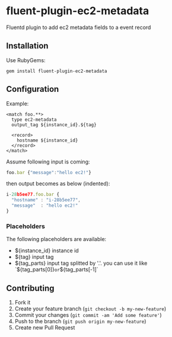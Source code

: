 # fluent-plugin-ec2-metadata

Fluentd plugin to add ec2 metadata fields to a event record

## Installation
Use RubyGems:

    gem install fluent-plugin-ec2-metadata

## Configuration

Example:

    <match foo.**>
      type ec2-metadata
      output_tag ${instance_id}.${tag}

      <record>
        hostname ${instance_id}
      </record>
    </match>

Assume following input is coming:

```js
foo.bar {"message":"hello ec2!"}
```

then output becomes as below (indented):

```js
i-28b5ee77.foo.bar {
  "hostname" : "i-28b5ee77",
  "message"  : "hello ec2!"
}
```

### Placeholders

The following placeholders are available:

* ${instance_id} instance id
* ${tag} input tag
* ${tag_parts} input tag splitted by '.'. you can use it like `${tag_parts[0]}` or `${tag_parts[-1]`

## Contributing

1. Fork it
2. Create your feature branch (`git checkout -b my-new-feature`)
3. Commit your changes (`git commit -am 'Add some feature'`)
4. Push to the branch (`git push origin my-new-feature`)
5. Create new Pull Request
